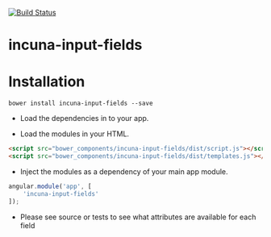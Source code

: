 [![Build Status](https://travis-ci.org/incuna/angular-input-fields.svg?branch=master)](https://travis-ci.org/incuna/angular-input-fields)

# incuna-input-fields

# Installation
`bower install incuna-input-fields --save`

* Load the dependencies in to your app.

* Load the modules in your HTML.
```html
<script src="bower_components/incuna-input-fields/dist/script.js"></script>
<script src="bower_components/incuna-input-fields/dist/templates.js"></script>
```

* Inject the modules as a dependency of your main app module.
```javascript
angular.module('app', [
    'incuna-input-fields'
]);
```

* Please see source or tests to see what attributes are available for each field
